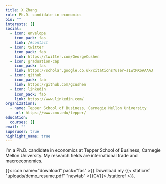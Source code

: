 ```yaml
---
title: X Zhang
role: Ph.D. candidate in economics
bio: ""
interests: []
social:
  - icon: envelope
    icon_pack: fas
    link: /#contact
  - icon: twitter
    icon_pack: fab
    link: https://twitter.com/GeorgeCushen
  - icon: graduation-cap
    icon_pack: fas
    link: https://scholar.google.co.uk/citations?user=sIwtMXoAAAAJ
  - icon: github
    icon_pack: fab
    link: https://github.com/gcushen
  - icon: linkedin
    icon_pack: fab
    link: https://www.linkedin.com/
organizations:
  - name: Tepper School of Business, Carnegie Mellon University
    url: https://www.cmu.edu/tepper/
education:
  courses: []
email: ""
superuser: true
highlight_name: true
---
```

I’m a Ph.D. candidate in economics at Tepper School of Business, Carnegie Mellon University. My research fields are international trade and macroeconomics.

{{< icon name="download" pack="fas" >}} Download my {{< staticref "uploads/demo_resume.pdf" "newtab" >}}CV{{< /staticref >}}.